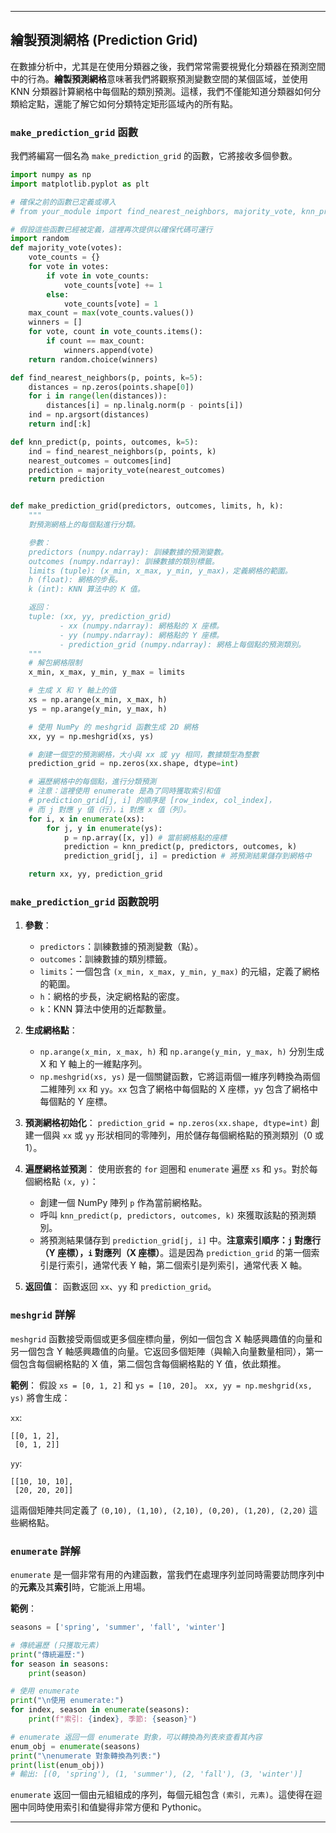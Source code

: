 -----

## 繪製預測網格 (Prediction Grid)

在數據分析中，尤其是在使用分類器之後，我們常常需要視覺化分類器在預測空間中的行為。**繪製預測網格**意味著我們將觀察預測變數空間的某個區域，並使用 KNN 分類器計算網格中每個點的類別預測。這樣，我們不僅能知道分類器如何分類給定點，還能了解它如何分類特定矩形區域內的所有點。

### `make_prediction_grid` 函數

我們將編寫一個名為 `make_prediction_grid` 的函數，它將接收多個參數。

```python
import numpy as np
import matplotlib.pyplot as plt

# 確保之前的函數已定義或導入
# from your_module import find_nearest_neighbors, majority_vote, knn_predict

# 假設這些函數已經被定義，這裡再次提供以確保代碼可運行
import random
def majority_vote(votes):
    vote_counts = {}
    for vote in votes:
        if vote in vote_counts:
            vote_counts[vote] += 1
        else:
            vote_counts[vote] = 1
    max_count = max(vote_counts.values())
    winners = []
    for vote, count in vote_counts.items():
        if count == max_count:
            winners.append(vote)
    return random.choice(winners)

def find_nearest_neighbors(p, points, k=5):
    distances = np.zeros(points.shape[0])
    for i in range(len(distances)):
        distances[i] = np.linalg.norm(p - points[i])
    ind = np.argsort(distances)
    return ind[:k]

def knn_predict(p, points, outcomes, k=5):
    ind = find_nearest_neighbors(p, points, k)
    nearest_outcomes = outcomes[ind]
    prediction = majority_vote(nearest_outcomes)
    return prediction


def make_prediction_grid(predictors, outcomes, limits, h, k):
    """
    對預測網格上的每個點進行分類。

    參數：
    predictors (numpy.ndarray): 訓練數據的預測變數。
    outcomes (numpy.ndarray): 訓練數據的類別標籤。
    limits (tuple): (x_min, x_max, y_min, y_max)，定義網格的範圍。
    h (float): 網格的步長。
    k (int): KNN 算法中的 K 值。

    返回：
    tuple: (xx, yy, prediction_grid)
           - xx (numpy.ndarray): 網格點的 X 座標。
           - yy (numpy.ndarray): 網格點的 Y 座標。
           - prediction_grid (numpy.ndarray): 網格上每個點的預測類別。
    """
    # 解包網格限制
    x_min, x_max, y_min, y_max = limits

    # 生成 X 和 Y 軸上的值
    xs = np.arange(x_min, x_max, h)
    ys = np.arange(y_min, y_max, h)

    # 使用 NumPy 的 meshgrid 函數生成 2D 網格
    xx, yy = np.meshgrid(xs, ys)

    # 創建一個空的預測網格，大小與 xx 或 yy 相同，數據類型為整數
    prediction_grid = np.zeros(xx.shape, dtype=int)

    # 遍歷網格中的每個點，進行分類預測
    # 注意：這裡使用 enumerate 是為了同時獲取索引和值
    # prediction_grid[j, i] 的順序是 [row_index, col_index]，
    # 而 j 對應 y 值（行），i 對應 x 值（列）。
    for i, x in enumerate(xs):
        for j, y in enumerate(ys):
            p = np.array([x, y]) # 當前網格點的座標
            prediction = knn_predict(p, predictors, outcomes, k)
            prediction_grid[j, i] = prediction # 將預測結果儲存到網格中

    return xx, yy, prediction_grid

```

### `make_prediction_grid` 函數說明

1.  **參數**：

      * `predictors`：訓練數據的預測變數（點）。
      * `outcomes`：訓練數據的類別標籤。
      * `limits`：一個包含 `(x_min, x_max, y_min, y_max)` 的元組，定義了網格的範圍。
      * `h`：網格的步長，決定網格點的密度。
      * `k`：KNN 算法中使用的近鄰數量。

2.  **生成網格點**：

      * `np.arange(x_min, x_max, h)` 和 `np.arange(y_min, y_max, h)` 分別生成 X 和 Y 軸上的一維點序列。
      * `np.meshgrid(xs, ys)` 是一個關鍵函數，它將這兩個一維序列轉換為兩個二維陣列 `xx` 和 `yy`。`xx` 包含了網格中每個點的 X 座標，`yy` 包含了網格中每個點的 Y 座標。

3.  **預測網格初始化**：
    `prediction_grid = np.zeros(xx.shape, dtype=int)` 創建一個與 `xx` 或 `yy` 形狀相同的零陣列，用於儲存每個網格點的預測類別（0 或 1）。

4.  **遍歷網格並預測**：
    使用嵌套的 `for` 迴圈和 `enumerate` 遍歷 `xs` 和 `ys`。對於每個網格點 `(x, y)`：

      * 創建一個 NumPy 陣列 `p` 作為當前網格點。
      * 呼叫 `knn_predict(p, predictors, outcomes, k)` 來獲取該點的預測類別。
      * 將預測結果儲存到 `prediction_grid[j, i]` 中。**注意索引順序：`j` 對應行（Y 座標），`i` 對應列（X 座標）**。這是因為 `prediction_grid` 的第一個索引是行索引，通常代表 Y 軸，第二個索引是列索引，通常代表 X 軸。

5.  **返回值**：
    函數返回 `xx`、`yy` 和 `prediction_grid`。

### `meshgrid` 詳解

`meshgrid` 函數接受兩個或更多個座標向量，例如一個包含 X 軸感興趣值的向量和另一個包含 Y 軸感興趣值的向量。它返回多個矩陣（與輸入向量數量相同），第一個包含每個網格點的 X 值，第二個包含每個網格點的 Y 值，依此類推。

**範例**：
假設 `xs = [0, 1, 2]` 和 `ys = [10, 20]`。
`xx, yy = np.meshgrid(xs, ys)` 將會生成：

`xx`:

```
[[0, 1, 2],
 [0, 1, 2]]
```

`yy`:

```
[[10, 10, 10],
 [20, 20, 20]]
```

這兩個矩陣共同定義了 `(0,10), (1,10), (2,10), (0,20), (1,20), (2,20)` 這些網格點。

### `enumerate` 詳解

`enumerate` 是一個非常有用的內建函數，當我們在處理序列並同時需要訪問序列中的**元素**及其**索引**時，它能派上用場。

**範例**：

```python
seasons = ['spring', 'summer', 'fall', 'winter']

# 傳統遍歷 (只獲取元素)
print("傳統遍歷:")
for season in seasons:
    print(season)

# 使用 enumerate
print("\n使用 enumerate:")
for index, season in enumerate(seasons):
    print(f"索引: {index}, 季節: {season}")

# enumerate 返回一個 enumerate 對象，可以轉換為列表來查看其內容
enum_obj = enumerate(seasons)
print("\nenumerate 對象轉換為列表:")
print(list(enum_obj))
# 輸出: [(0, 'spring'), (1, 'summer'), (2, 'fall'), (3, 'winter')]
```

`enumerate` 返回一個由元組組成的序列，每個元組包含 `(索引, 元素)`。這使得在迴圈中同時使用索引和值變得非常方便和 Pythonic。

-----
